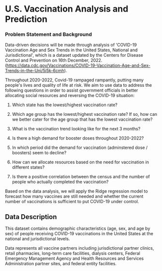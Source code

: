 # U.S. Vaccination Analysis and Prediction

### Problem Statement and Background

Data-driven decisions will be made through analysis of 'COVID-19 Vaccination Age and Sex Trends in the United States, National and Jurisdictional', which is a dataset updated by the Centers for Disease Control and Prevention on 16th December, 2022. (https://data.cdc.gov/Vaccinations/COVID-19-Vaccination-Age-and-Sex-Trends-in-the-Uni/5i5k-6cmh). 

Throughout 2020-2022, Covid-19 rampaged rampantly, putting many people's lives and quality of life at risk. We aim to use data to address the following questions in order to assist government officials in better allocating social resources and reversing the COVID-19 situation:

1. Which state has the lowest/highest vaccination rate? 

2. Which age group has the lowest/highest vaccination rate? If so, how can we better cater for the age group that has the lowest vaccination rate?

3. What is the vaccination trend looking like for the next 3 months?

4. Is there a high demand for booster doses throughout 2020-2022?

5. In which period did the demand for vaccination (adminstered dose / boosters) seem to decline?

6. How can we allocate resources based on the need for vaccination in different states? 

7. Is there a positive correlation between the census and the number of people who actually completed the vaccination? 


Based on the data analysis, we will apply the Ridge regression model to forecast how many vaccines are still needed and whether the current number of vaccinations is sufficient to put COVID-19 under control.

##  Data Description

This dataset contains demographic characteristics (age, sex, and age by sex) of people receiving COVID-19 vaccinations in the United States at the national and jurisdictional levels.

Data represents all vaccine partners including jurisdictional partner clinics, retail pharmacies, long-term care facilities, dialysis centers, Federal Emergency Management Agency and Health Resources and Services Administration partner sites, and federal entity facilities. 
